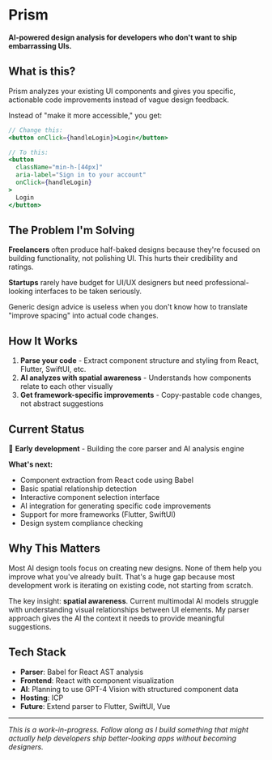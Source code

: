 # Prism

**AI-powered design analysis for developers who don't want to ship embarrassing UIs.**

## What is this?

Prism analyzes your existing UI components and gives you specific, actionable code improvements instead of vague design feedback.

Instead of "make it more accessible," you get:

```jsx
// Change this:
<button onClick={handleLogin}>Login</button>

// To this:
<button 
  className="min-h-[44px]"
  aria-label="Sign in to your account"
  onClick={handleLogin}
>
  Login
</button>
```

## The Problem I'm Solving

**Freelancers** often produce half-baked designs because they're focused on building functionality, not polishing UI. This hurts their credibility and ratings.

**Startups** rarely have budget for UI/UX designers but need professional-looking interfaces to be taken seriously.

Generic design advice is useless when you don't know how to translate "improve spacing" into actual code changes.

## How It Works

1. **Parse your code** - Extract component structure and styling from React, Flutter, SwiftUI, etc.
2. **AI analyzes with spatial awareness** - Understands how components relate to each other visually
3. **Get framework-specific improvements** - Copy-pastable code changes, not abstract suggestions

## Current Status

🚧 **Early development** - Building the core parser and AI analysis engine

**What's next:**

- Component extraction from React code using Babel
- Basic spatial relationship detection
- Interactive component selection interface
- AI integration for generating specific code improvements
- Support for more frameworks (Flutter, SwiftUI)
- Design system compliance checking

## Why This Matters

Most AI design tools focus on creating new designs. None of them help you improve what you've already built. That's a huge gap because most development work is iterating on existing code, not starting from scratch.

The key insight: **spatial awareness**. Current multimodal AI models struggle with understanding visual relationships between UI elements. My parser approach gives the AI the context it needs to provide meaningful suggestions.

## Tech Stack

- **Parser**: Babel for React AST analysis
- **Frontend**: React with component visualization
- **AI**: Planning to use GPT-4 Vision with structured component data
- **Hosting**: ICP
- **Future**: Extend parser to Flutter, SwiftUI, Vue

---

*This is a work-in-progress. Follow along as I build something that might actually help developers ship better-looking apps without becoming designers.*

